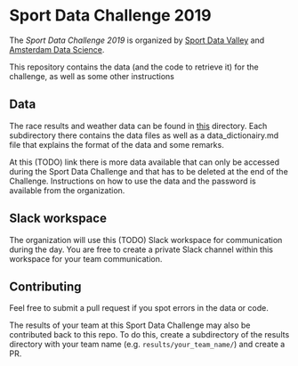 # Sport Data Challenge 2019

The _Sport Data Challenge 2019_ is organized by [Sport Data Valley](https://sportdatavalley.nl) and [Amsterdam Data Science](https://amsterdamdatascience.nl/).

This repository contains the data (and the code to retrieve it) for the challenge, as well as some other instructions

## Data
The race results and weather data can be found in [this](data) directory.
Each subdirectory there contains the data files as well as a data_dictionairy.md file that explains the format of the data and some remarks.

At this (TODO) link there is more data available that can only be accessed during the Sport Data Challenge and that has to be deleted at the end of the Challenge.
Instructions on how to use the data and the password is available from the organization.

## Slack workspace
The organization will use this (TODO) Slack workspace for communication during the day.
You are free to create a private Slack channel within this workspace for your team communication.


## Contributing
Feel free to submit a pull request if you spot errors in the data or code.

The results of your team at this Sport Data Challenge may also be contributed back to this repo.
To do this, create a subdirectory of the results directory with your team name (e.g. `results/your_team_name/`) and create a PR.
